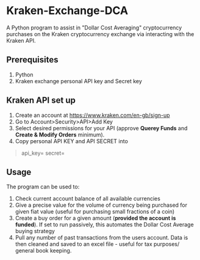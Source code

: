 # Kraken-Exchange-DCA
A Python program to assist in "Dollar Cost Averaging" cryptocurrency purchases on the Kraken cryptocurrency exchange via interacting with the Kraken API.
## Prerequisites
1. Python
2. Kraken exchange personal API key and Secret key

## Kraken API set up
1. Create an account at https://www.kraken.com/en-gb/sign-up
2. Go to Account>Security>API>Add Key
3. Select desired permissions for your API (approve **Querey Funds** and **Create & Modify Orders** minimum).
4. Copy personal API KEY and API SECRET into 
> api_key= 
> secret=

## Usage
The program can be used to:
1. Check current account balance of all available currencies
2. Give a precise value for the volume of currency being purchased for given fiat value (useful for purchasing small fractions of a coin)
3. Create a buy order for a given amount (**provided the account is funded**). If set to run passively, this automates the Dollar Cost Average buying strategy
4. Pull any number of past transactions from the users account. Data is then cleaned and saved to an excel file - useful for tax purposes/ general book keeping.

